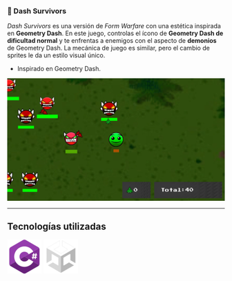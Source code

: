 ### 🎩 Dash Survivors

*Dash Survivors* es una versión de *Form Warfare* con una estética inspirada en **Geometry Dash**. En este juego, controlas el ícono de **Geometry Dash de dificultad normal** y te enfrentas a enemigos con el aspecto de **demonios** de Geometry Dash. La mecánica de juego es similar, pero el cambio de sprites le da un estilo visual único.

- Inspirado en Geometry Dash.

![Captura de pantalla del menú desplegable Code mostrando la opción Download ZIP](https://raw.githubusercontent.com/Eriquito00/Eriquito00/main/img/dashsurvivor.png)

---

## Tecnologías utilizadas

![C# logo](https://raw.githubusercontent.com/Eriquito00/Eriquito00/main/img/c-sharp.png)
![Unity logo](https://raw.githubusercontent.com/Eriquito00/Eriquito00/main/img/unity.png)
